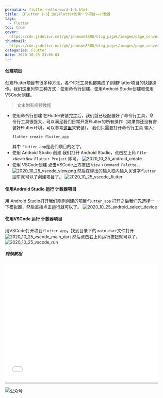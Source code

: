 ```yaml
---
permalink: flutter-hello-word-1-5.html
title: 【Flutter 1-5】运行Flutter的第一个项目——计数器
tags:
  - Flutter
toc: true
cover: 
  https://cdn.jsdelivr.net/gh/johnson8888/blog_pages/images/page_conver_flutter_blue.jpeg
thumbnail: 
  https://cdn.jsdelivr.net/gh/johnson8888/blog_pages/images/page_conver_flutter_blue.jpeg
categories: Flutter
date: 2020-10-25 21:06:04
---
```



#### **创建项目**
创建Flutter项目有很多种方法，各个IDE工具也都集成了创建Flutter项目的快捷操作。我们这里列举三种方式：使用命令行创建、使用Android Studio创建和使用VSCode创建。
<!--more-->

> 文末附有视频教程
- 使用命令行创建
在Flutter安装完之后，我们就已经配置好了命令行工具，命令行工具很强大，可以满足我们日常开发Flutter的所有操作（如果你还没有安装好Flutter环境，可以参考[这里](http://fulade.me/2020/09/28/windows-install-flutter/)来安装）。
我们只需要打开命令行工具 输入:
    ``` bash
    flutter create flutter_app
    ```
    其中 `flutter_app`是我们项目的名字。
- 使用 Android Studio 创建
我们打开 Android Studio，点击左上角 `File`->`New`->`New Flutter Project` 即可。
![2020_10_25_android_create](https://cdn.jsdelivr.net/gh/Johnson8888/blog_pages/images/2020_10_25_android_create.png)
- 使用 VSCode创建
 点击VSCode上方按钮 `View`->`Command Palette..`
![2020_10_25_vscode_view.png](https://cdn.jsdelivr.net/gh/Johnson8888/blog_pages/images/2020_10_25_vscode_view.png)
然后在弹出的输入框内输入关键字`flutter`回车就可以了创建项目了。
![2020_10_25_vscode_flutter](https://cdn.jsdelivr.net/gh/Johnson8888/blog_pages/images/2020_10_25_vscode_flutter.png)

#### **使用Android Studio 运行 计数器项目**
用 Android Studio打开我们刚刚创建的项目`flutter_app`
打开之后我们先选择一下模拟器，然后直接点击运行就可以了。
![2020_10_25_android_select_device](https://cdn.jsdelivr.net/gh/Johnson8888/blog_pages/images/2020_10_25_android_select_device.png)

#### **使用VSCode 运行 计数器项目**
用VSCode打开项目`flutter_app`，找到目录下的 `main.dart`文件打开
![2020_10_25_vscode_main_dart](https://cdn.jsdelivr.net/gh/Johnson8888/blog_pages/images/2020_10_25_vscode_main_dart.png)
然后点击右上角运行按钮就可以了。
![2020_10_25_vscode_run](https://cdn.jsdelivr.net/gh/Johnson8888/blog_pages/images/2020_10_25_vscode_run.png)

#####  **视频教程**
<div style="position: relative; width: 100%; height: 0; padding-bottom: 75%;">
    <iframe src="//player.bilibili.com/player.html?aid=245172764&bvid=BV1wv411r7Po&cid=251359013&page=1"  scrolling="no" border="0" frameborder="no" framespacing="0" allowfullscreen="true" style="position: absolute; width: 100%; height: 100%; left: 0; top: 0;"></iframe>
</div>

***  
![公众号](https://cdn.jsdelivr.net/gh/johnson8888/blog_pages/images/page_footer.jpg)